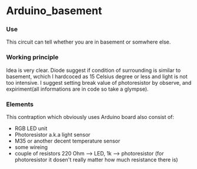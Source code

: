# Arduino_basement
### Use
This circuit can tell whether you are in basement or somwhere else.

### Working principle
Idea is very clear. Diode suggest if condition of surrounding is similar to basement, wchich I hardcoced as 15 Celsius degree or less and light is not too intensive. I suggest setting break value of photoresistor by observe, and expiriment(all informations are in code so take a glympse). 

### Elements
This contraption which obviously uses Arduino board also consist of:
* RGB LED unit
* Photoresistor a.k.a light sensor
* M35 or another decent temperature sensor
* some wireing
* couple of resistors 220 Ohm --> LED, 1k --> photoresistor 
(for photoresistor it dosen't really matter how much resistance there is)



